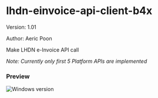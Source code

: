 # lhdn-einvoice-api-client-b4x
 
Version: 1.01

Author: Aeric Poon

Make LHDN e-Invoice API call

*Note: Currently only first 5 Platform APIs are implemented*

### Preview
![Windows version](https://raw.githubusercontent.com/pyhoon/lhdn-einvoice-api-client-b4x/main/lhdn-einvoice-api-client-1.png)
